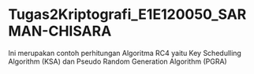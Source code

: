 # Tugas2Kriptografi_E1E120050_SARMAN-CHISARA

Ini merupakan contoh perhitungan Algoritma RC4 yaitu Key Schedulling Algorithm (KSA) dan Pseudo Random Generation Algorithm (PGRA)
